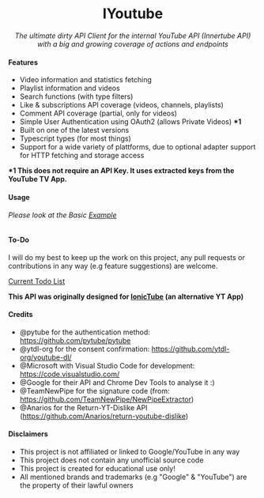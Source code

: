 <h1 align="center">IYoutube</h1>

<p align=center>
  <i>
    The ultimate dirty API Client for the internal YouTube API (Innertube API) with a big and growing coverage of actions and endpoints
  </i>
<p>

#### Features
- Video information and statistics fetching
- Playlist information and videos
- Search functions (with type filters)
- Like & subscriptions API coverage (videos, channels, playlists)
- Comment API coverage (partial, only for videos)
- Simple User Authentication using OAuth2 (allows Private Videos) <b>*1</b>
- Built on one of the latest versions
- Typescript types (for most things)
- Support for a wide variety of plattforms, due to optional adapter support for HTTP fetching and storage access

<b>*1 This does not require an API Key. It uses extracted keys from the YouTube TV App.</b>

#### Usage

###### Please look at the Basic [Example](./test/test.js)

#### To-Do
I will do my best to keep up the work on this project, any pull requests or contributions in any way (e.g feature suggestions) are welcome.  

[Current Todo List](./todo.md)

<b>This API was originally designed for [IonicTube](https://github.com/ToBiDi0410/IonicTube) (an alternative YT App)</b>
#### Credits
- @pytube for the authentication method: https://github.com/pytube/pytube
- @ytdl-org for the consent confirmation: https://github.com/ytdl-org/youtube-dl/
- @Microsoft with Visual Studio Code for development: https://code.visualstudio.com/
- @Google for their API and Chrome Dev Tools to analyse it :)
- @TeamNewPipe for the signature code (from: https://github.com/TeamNewPipe/NewPipeExtractor)
- @Anarios for the Return-YT-Dislike API (https://github.com/Anarios/return-youtube-dislike)

#### Disclaimers
- This project is not affiliated or linked to Google/YouTube in any way
- This project does not contain any unofficial source code
- This project is created for educational use only!
- All mentioned brands and trademarks (e.g "Google" & "YouTube") are the property of their lawful owners
